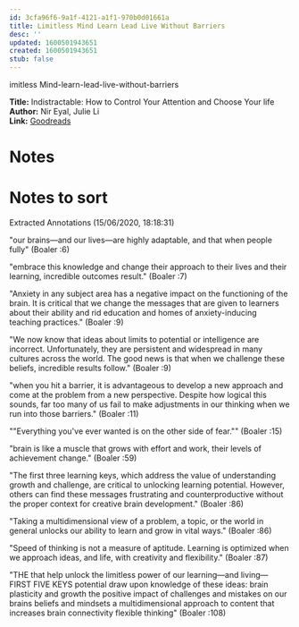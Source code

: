 ```yaml
---
id: 3cfa96f6-9a1f-4121-a1f1-970b0d01661a
title: Limitless Mind Learn Lead Live Without Barriers
desc: ''
updated: 1600501943651
created: 1600501943651
stub: false
---
```


imitless Mind-learn-lead-live-without-barriers

**Title:** Indistractable: How to Control Your Attention and Choose Your life  
**Author:** Nir Eyal, Julie Li  
**Link:** [Goodreads](https://www.goodreads.com/book/show/44595007-indistractable)  

# Notes



# Notes to sort

Extracted Annotations (15/06/2020, 18:18:31)

"our brains—and our lives—are highly adaptable, and that when people fully" (Boaler :6)

"embrace this knowledge and change their approach to their lives and their learning, incredible outcomes result." (Boaler :7)

"Anxiety in any subject area has a negative impact on the functioning of the brain. It is critical that we change the messages that are given to learners about their ability and rid education and homes of anxiety-inducing teaching practices." (Boaler :9)

"We now know that ideas about limits to potential or intelligence are incorrect. Unfortunately, they are persistent and widespread in many cultures across the world. The good news is that when we challenge these beliefs, incredible results follow." (Boaler :9)

"when you hit a barrier, it is advantageous to develop a new approach and come at the problem from a new perspective. Despite how logical this sounds, far too many of us fail to make adjustments in our thinking when we run into those barriers." (Boaler :11)

""Everything you've ever wanted is on the other side of fear."" (Boaler :15)

"brain is like a muscle that grows with effort and work, their levels of achievement change." (Boaler :59)

"The first three learning keys, which address the value of understanding growth and challenge, are critical to unlocking learning potential. However, others can find these messages frustrating and counterproductive without the proper context for creative brain development." (Boaler :86)

"Taking a multidimensional view of a problem, a topic, or the world in general unlocks our ability to learn and grow in vital ways." (Boaler :86)

"Speed of thinking is not a measure of aptitude. Learning is optimized when we approach ideas, and life, with creativity and flexibility." (Boaler :87)

"THE that help unlock the limitless power of our learning—and living— FIRST FIVE KEYS potential draw upon knowledge of these ideas: brain plasticity and growth the positive impact of challenges and mistakes on our brains beliefs and mindsets a multidimensional approach to content that increases brain connectivity flexible thinking" (Boaler :108)

